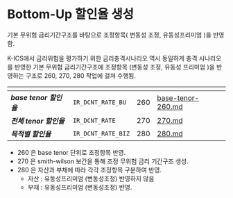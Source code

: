 # Bottom-Up 할인율 생성

기본 무위험 금리기간구조를 바탕으로 조정항목( 변동성 조정, 유동성프리미엄 )을 반영함.

K-ICS에서 금리위험을 평가하기 위한 금리충격시나리오 역시 동일하게 충격 시나리오를 반영한 기본 무위험 금리기간구조에 조정항목 (변동성 조정, 유동성 프리미엄 )을 반영하는 구조로 260, 270, 280 작업에 걸쳐 수행됨.

<table data-view="cards"><thead><tr><th></th><th></th><th align="right"></th><th data-hidden data-card-target data-type="content-ref"></th></tr></thead><tbody><tr><td><em><strong>base tenor 할인율</strong></em> </td><td><code>IR_DCNT_RATE_BU</code></td><td align="right">260</td><td><a href="base-tenor-260.md">base-tenor-260.md</a></td></tr><tr><td><em><strong>전체 tenor 할인율</strong></em></td><td><code>IR_DCNT_RATE</code></td><td align="right">270</td><td><a href="270.md">270.md</a></td></tr><tr><td><em><strong>목적별 할인율</strong></em></td><td><code>IR_DCNT_RATE_BIZ</code></td><td align="right">280</td><td><a href="280.md">280.md</a></td></tr></tbody></table>

* 260 은 base tenor 단위로 조정항목 반영.&#x20;
* 270 은 smith-wilson 보간을 통해 조정 무위험 금리 기간구조 생성.
* 280 은 자산과 부채에 따라 각각 조정항목 구분하여 반영.  &#x20;
  * 자산 : 유동성프리미엄 (변동성조정) 반영하지 않음
  * 부채 : 유동성프리미엄 (변동성조정) 반영.
